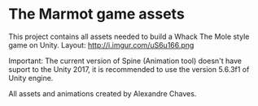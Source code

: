 # The Marmot game assets

This project contains all assets needed to build a Whack The Mole style game on Unity.
Layout: http://i.imgur.com/uS6u166.png

Important: The current version of Spine (Animation tool) doesn't have suport to the Unity 2017, 
it is recommended to use the version 5.6.3f1 of Unity engine.

All assets and animations created by Alexandre Chaves.
